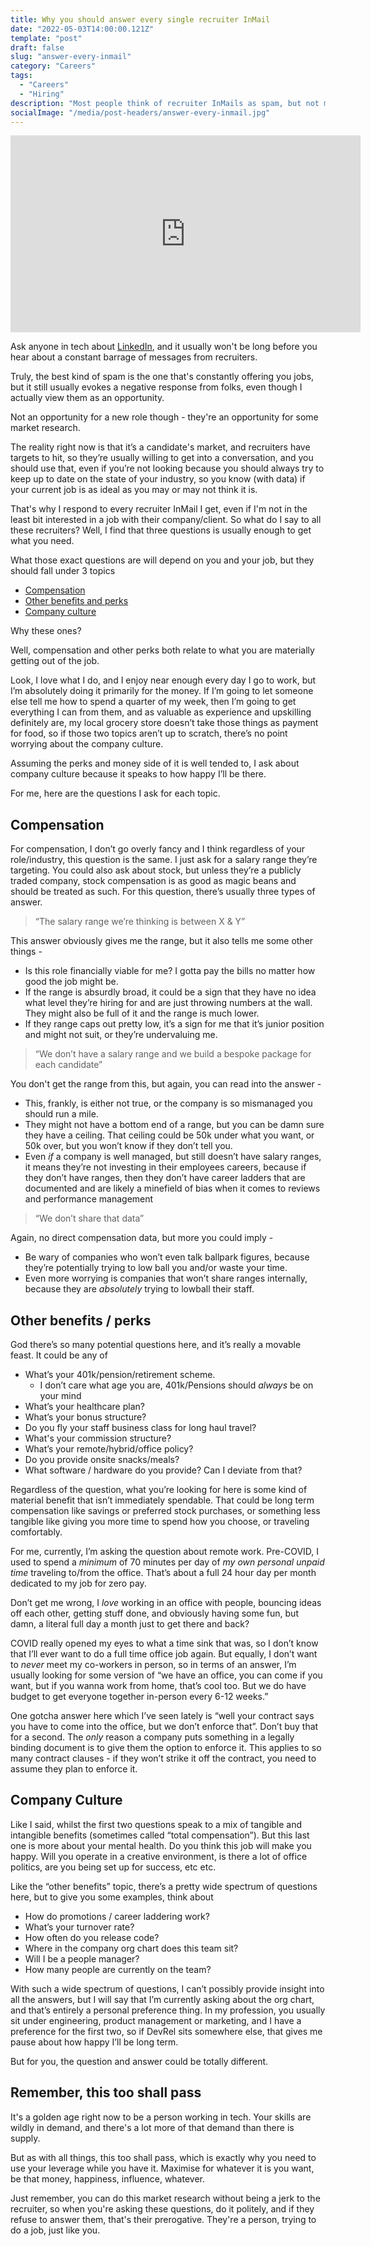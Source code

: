 ```yaml
---
title: Why you should answer every single recruiter InMail
date: "2022-05-03T14:00:00.121Z"
template: "post"
draft: false
slug: "answer-every-inmail"
category: "Careers"
tags:
  - "Careers"
  - "Hiring"
description: "Most people think of recruiter InMails as spam, but not me. I see opportunity in every one."
socialImage: "/media/post-headers/answer-every-inmail.jpg"
---
```


<iframe width="560" height="315" src="https://www.youtube.com/embed/etNH03JJRQI" title="YouTube video player" frameborder="0" allow="accelerometer; autoplay; clipboard-write; encrypted-media; gyroscope; picture-in-picture" allowfullscreen></iframe>

Ask anyone in tech about [LinkedIn](https://linkedin.com), and it usually won't be long before you hear about a constant barrage of messages from recruiters.

Truly, the best kind of spam is the one that's constantly offering you jobs, but it still usually evokes a negative response from folks, even though I actually view them as an opportunity.

Not an opportunity for a new role though - they're an opportunity for some market research.

The reality right now is that it’s a candidate's market, and recruiters have targets to hit, so they’re usually willing to get into a conversation, and you should use that, even if you’re not looking because you should always try to keep up to date on the state of your industry, so you know (with data) if your current job is as ideal as you may or may not think it is.

That's why I respond to every recruiter InMail I get, even if I'm not in the least bit interested in a job with their company/client. So what do I say to all these recruiters? Well, I find that three questions is usually enough to get what you need. 

What those exact questions are will depend on you and your job, but they should fall under 3 topics
- [Compensation](#compensation)
- [Other benefits and perks](#other-benefits--perks)
- [Company culture](#company-culture)

Why these ones?

Well, compensation and other perks both relate to what you are materially getting out of the job.

Look, I love what I do, and I enjoy near enough every day I go to work, but I’m absolutely doing it primarily for the money. If I’m going to let someone else tell me how to spend a quarter of my week, then I’m going to get everything I can from them, and as valuable as experience and upskilling definitely are, my local grocery store doesn’t take those things as payment for food, so if those two topics aren’t up to scratch, there’s no point worrying about the company culture.

Assuming the perks and money side of it is well tended to, I ask about company culture because it speaks to how happy I’ll be there.

For me, here are the questions I ask for each topic.

## Compensation

For compensation, I don’t go overly fancy and I think regardless of your role/industry, this question is the same. I just ask for a salary range they’re targeting. You could also ask about stock, but unless they’re a publicly traded company, stock compensation is as good as magic beans and should be treated as such. For this question, there’s usually three types of answer.

> “The salary range we’re thinking is between X & Y”

This answer obviously gives me the range, but it also tells me some other things - 

- Is this role financially viable for me? I gotta pay the bills no matter how good the job might be.
- If the range is absurdly broad, it could be a sign that they have no idea what level they’re hiring for and are just throwing numbers at the wall. They might also be full of it and the range is much lower.
- If they range caps out pretty low, it’s a sign for me that it’s junior position and might not suit, or they’re undervaluing me.

> “We don’t have a salary range and we build a bespoke package for each candidate”

You don't get the range from this, but again, you can read into the answer - 
- This, frankly, is either not true, or the company is so mismanaged you should run a mile.
- They might not have a bottom end of a range, but you can be damn sure they have a ceiling. That ceiling could be 50k under what you want, or 50k over, but you won’t know if they don’t tell you.
- Even *if* a company is well managed, but still doesn’t have salary ranges, it means they’re not investing in their employees careers, because if they don’t have ranges, then they don’t have career ladders that are documented and are likely a minefield of bias when it comes to reviews and performance management

> “We don’t share that data”

Again, no direct compensation data, but more you could imply - 
- Be wary of companies who won’t even talk ballpark figures, because they’re potentially trying to low ball you and/or waste your time.
- Even more worrying is companies that won’t share ranges internally, because they are *absolutely* trying to lowball their staff.

## Other benefits / perks

God there’s so many potential questions here, and it’s really a movable feast. It could be any of

- What’s your 401k/pension/retirement scheme.
	- I don’t care what age you are, 401k/Pensions should *always* be on your mind
- What’s your healthcare plan?
- What’s your bonus structure?
- Do you fly your staff business class for long haul travel?
- What's your commission structure?
- What’s your remote/hybrid/office policy?
- Do you provide onsite snacks/meals?
- What software / hardware do you provide? Can I deviate from that?

Regardless of the question, what you’re looking for here is some kind of material benefit that isn’t immediately spendable. That could be long term compensation like savings or preferred stock purchases, or something less tangible like giving you more time to spend how you choose, or traveling comfortably.

For me, currently, I’m asking the question about remote work. Pre-COVID, I used to spend a *minimum* of 70 minutes per day of *my own personal unpaid time* traveling to/from the office. That’s about a full 24 hour day per month dedicated to my job for zero pay.

Don’t get me wrong, I _love_ working in an office with people, bouncing ideas off each other, getting stuff done, and obviously having some fun, but damn, a literal full day a month just to get there and back?

COVID really opened my eyes to what a time sink that was, so I don’t know that I’ll ever want to do a full time office job again. But equally, I don’t want to _never_ meet my co-workers in person, so in terms of an answer, I’m usually looking for some version of “we have an office, you can come if you want, but if you wanna work from home, that’s cool too. But we do have budget to get everyone together in-person every 6-12 weeks.”

One gotcha answer here which I’ve seen lately is “well your contract says you have to come into the office, but we don’t enforce that”. Don’t buy that for a second. The _only_ reason a company puts something in a legally binding document is to give them the option to enforce it. This applies to so many contract clauses - if they won’t strike it off the contract, you need to assume they plan to enforce it.

## Company Culture

Like I said, whilst the first two questions speak to a mix of tangible and intangible benefits (sometimes called “total compensation”). But this last one is more about your mental health. Do you think this job will make you happy. Will you operate in a creative environment, is there a lot of office politics, are you being set up for success, etc etc.

Like the “other benefits” topic, there’s a pretty wide spectrum of questions here, but to give you some examples, think about

- How do promotions / career laddering work?
- What’s your turnover rate?
- How often do you release code?
- Where in the company org chart does this team sit?
- Will I be a people manager?
- How many people are currently on the team?

With such a wide spectrum of questions, I can’t possibly provide insight into all the answers, but I will say that I’m currently asking about the org chart, and that’s entirely a personal preference thing. In my profession, you usually sit under engineering, product management or marketing, and I have a preference for the first two, so if DevRel sits somewhere else, that gives me pause about how happy I’ll be long term.

But for you, the question and answer could be totally different.

## Remember, this too shall pass

It's a golden age right now to be a person working in tech. Your skills are wildly in demand, and there's a lot more of that demand than there is supply.

But as with all things, this too shall pass, which is exactly why you need to use your leverage while you have it. Maximise for whatever it is you want, be that money, happiness, influence, whatever.

Just remember, you can do this market research without being a jerk to the recruiter, so when you're asking these questions, do it politely, and if they refuse to answer them, that's their prerogative. They're a person, trying to do a job, just like you.